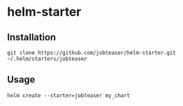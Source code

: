 # helm-starter

## Installation
```
git clone https://github.com/jobteaser/helm-starter.git ~/.helm/starters/jobteaser
```

## Usage
```
helm create --starter=jobteaser my_chart
```